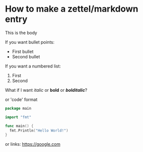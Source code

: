 # How to make a zettel/markdown entry

This is the body

If you want bullet points:

* First bullet
* Second bullet

If you want a numbered list: 

1. First
2. Second

What if I want *italic* or **bold** or ***bolditalic***?

or 'code' format

```go
package main

import "fmt"

func main() {
  fmt.Println("Hello World!")
}
```

or links: 
https://google.com

